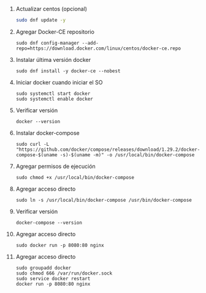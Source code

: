 
1. Actualizar centos (opcional)
    ```bash
    sudo dnf update -y
    ```

1. Agregar Docker-CE repositorio
    ```console
    sudo dnf config-manager --add-repo=https://download.docker.com/linux/centos/docker-ce.repo
    ```

1. Instalar última versión docker
    ```console
    sudo dnf install -y docker-ce --nobest
    ```
1. Iniciar docker cuando iniciar el SO
    ```console
    sudo systemctl start docker
    sudo systemctl enable docker
    ```
1. Verificar versión
    ```console
    docker --version
    ```
1. Instalar docker-compose
    ```console
    sudo curl -L "https://github.com/docker/compose/releases/download/1.29.2/docker-compose-$(uname -s)-$(uname -m)" -o /usr/local/bin/docker-compose
    ```

1. Agregar permisos de ejecución
    ```console
    sudo chmod +x /usr/local/bin/docker-compose
    ```

1. Agregar acceso directo
    ```console
    sudo ln -s /usr/local/bin/docker-compose /usr/bin/docker-compose
    ```
1. Verificar versión
    ```console
    docker-compose --version
    ```

1. Agregar acceso directo
    ```console
    sudo docker run -p 8080:80 nginx
    ```

1. Agregar acceso directo
    ```console
    sudo groupadd docker
    sudo chmod 666 /var/run/docker.sock
    sudo service docker restart
    docker run -p 8080:80 nginx
    ```

